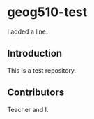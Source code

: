 # geog510-test

I added a line.

## Introduction

This is a test repository.

## Contributors

Teacher and I.

